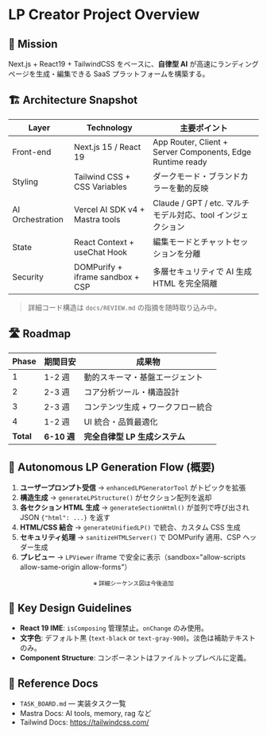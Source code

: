 # LP Creator Project Overview

## 🎯 Mission
Next.js + React19 + TailwindCSS をベースに、**自律型 AI** が高速にランディングページを生成・編集できる SaaS プラットフォームを構築する。

## 🏗️ Architecture Snapshot
| Layer | Technology | 主要ポイント |
|-------|-----------|--------------|
| Front-end | Next.js 15 / React 19 | App Router, Client + Server Components, Edge Runtime ready |
| Styling | Tailwind CSS + CSS Variables | ダークモード・ブランドカラーを動的反映 |
| AI Orchestration | Vercel AI SDK v4 + Mastra tools | Claude / GPT / etc. マルチモデル対応、tool インジェクション |
| State | React Context + useChat Hook | 編集モードとチャットセッションを分離 |
| Security | DOMPurify + iframe sandbox + CSP | 多層セキュリティで AI 生成 HTML を完全隔離 |

> 詳細コード構造は `docs/REVIEW.md` の指摘を随時取り込み中。

## 🛣️ Roadmap
| Phase | 期間目安 | 成果物 |
|-------|---------|--------|
| 1 | 1-2 週 | 動的スキーマ・基盤エージェント |
| 2 | 2-3 週 | コア分析ツール・構造設計 |
| 3 | 2-3 週 | コンテンツ生成 + ワークフロー統合 |
| 4 | 1-2 週 | UI 統合・品質最適化 |
| **Total** | **6-10 週** | **完全自律型 LP 生成システム** |

## 🤖 Autonomous LP Generation Flow (概要)
1. **ユーザープロンプト受信** → `enhancedLPGeneratorTool` がトピックを拡張
2. **構造生成** → `generateLPStructure()` がセクション配列を返却
3. **各セクション HTML 生成** → `generateSectionHtml()` が並列で呼び出され JSON `{"html": ...}` を返す
4. **HTML/CSS 結合** → `generateUnifiedLP()` で統合、カスタム CSS 生成
5. **セキュリティ処理** → `sanitizeHTMLServer()` で DOMPurify 適用、CSP ヘッダー生成
6. **プレビュー** → `LPViewer` iframe で安全に表示（sandbox="allow-scripts allow-same-origin allow-forms"）

<div align="center"><sub>※ 詳細シーケンス図は今後追加</sub></div>

## 📐 Key Design Guidelines
- **React 19 IME**: `isComposing` 管理禁止。`onChange` のみ使用。
- **文字色**: デフォルト黒 (`text-black` or `text-gray-900`)。淡色は補助テキストのみ。
- **Component Structure**: コンポーネントはファイルトップレベルに定義。

## 🔗 Reference Docs
- `TASK_BOARD.md` — 実装タスク一覧
- Mastra Docs: AI tools, memory, rag など
- Tailwind Docs: https://tailwindcss.com/
